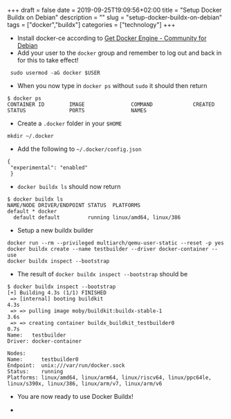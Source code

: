 +++ 
draft = false
date = 2019-09-25T19:09:56+02:00
title = "Setup Docker Buildx on Debian"
description = ""
slug = "setup-docker-buildx-on-debian"
tags = ["docker","buildx"]
categories = ["technology"]
+++

- Install docker-ce according to [Get Docker Engine - Community for Debian](https://docs.docker.com/install/linux/docker-ce/debian/)
- Add your user to the `docker` group and remember to log out and back in for this to take effect!
```
 sudo usermod -aG docker $USER
```
- When you now type in `docker ps` without `sudo` it should then return
```
$ docker ps
CONTAINER ID        IMAGE               COMMAND             CREATED             STATUS              PORTS               NAMES
```
- Create a `.docker` folder in your `$HOME`
```
mkdir ~/.docker
```
- Add the following to `~/.docker/config.json`
```
{
 "experimental": "enabled"
 }
```
- `docker buildx ls` should now return
```
$ docker buildx ls
NAME/NODE DRIVER/ENDPOINT STATUS  PLATFORMS
default * docker                  
  default default         running linux/amd64, linux/386
```
- Setup a new buildx builder
```
docker run --rm --privileged multiarch/qemu-user-static --reset -p yes
docker buildx create --name testbuilder --driver docker-container --use
docker buildx inspect --bootstrap
```
- The result of `docker buildx inspect --bootstrap` should be
```
$ docker buildx inspect --bootstrap
[+] Building 4.3s (1/1) FINISHED                                                                                                                                                        
 => [internal] booting buildkit                                                                                                                                                    4.3s
 => => pulling image moby/buildkit:buildx-stable-1                                                                                                                                 3.6s
 => => creating container buildx_buildkit_testbuilder0                                                                                                                             0.7s
Name:   testbuilder
Driver: docker-container

Nodes:
Name:      testbuilder0
Endpoint:  unix:///var/run/docker.sock
Status:    running
Platforms: linux/amd64, linux/arm64, linux/riscv64, linux/ppc64le, linux/s390x, linux/386, linux/arm/v7, linux/arm/v6
```
- You are now ready to use Docker Buildx!

<!-- Beginning of tippin.me Button -->
- <div>
<div id="tippin-button" data-dest="mirioeggmann"></div>
<script src="https://tippin.me/buttons/tip.js" type="text/javascript"></script>
</div>
<!-- End of tippin.me Button -->
